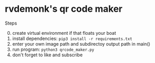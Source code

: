 # rvdemonk's qr code maker

Steps

0. create virtual environment if that floats your boat
1. install dependencies: `pip3 install -r requirements.txt`
2. enter your own image path and subdirectoy output path in main()
3. run program: `python3 qrcode_maker.py`
4. don't forget to like and subscribe
